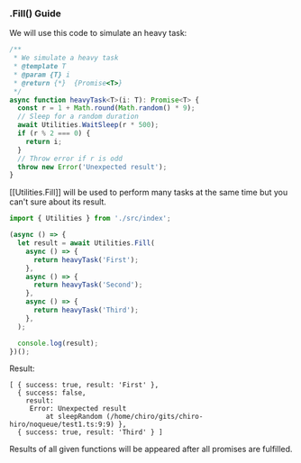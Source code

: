 ### .Fill() Guide

We will use this code to simulate an heavy task:

```ts
/**
 * We simulate a heavy task
 * @template T
 * @param {T} i
 * @return {*}  {Promise<T>}
 */
async function heavyTask<T>(i: T): Promise<T> {
  const r = 1 + Math.round(Math.random() * 9);
  // Sleep for a random duration
  await Utilities.WaitSleep(r * 500);
  if (r % 2 === 0) {
    return i;
  }
  // Throw error if r is odd
  throw new Error('Unexpected result');
}
```

[[Utilities.Fill]] will be used to perform many tasks at the same time but you can't sure about its result.

```ts
import { Utilities } from './src/index';

(async () => {
  let result = await Utilities.Fill(
    async () => {
      return heavyTask('First');
    },
    async () => {
      return heavyTask('Second');
    },
    async () => {
      return heavyTask('Third');
    },
  );

  console.log(result);
})();
```

Result:

```
[ { success: true, result: 'First' },
  { success: false,
    result:
     Error: Unexpected result
         at sleepRandom (/home/chiro/gits/chiro-hiro/noqueue/test1.ts:9:9) },
  { success: true, result: 'Third' } ]
```

Results of all given functions will be appeared after all promises are fulfilled.